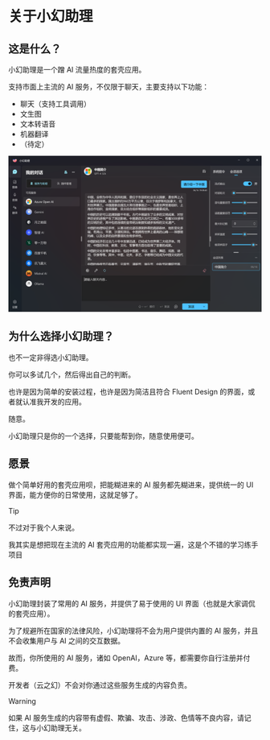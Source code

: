 # 关于小幻助理

## 这是什么？

小幻助理是一个蹭 AI 流量热度的套壳应用。

支持市面上主流的 AI 服务，不仅限于聊天，主要支持以下功能：

- 聊天（支持工具调用）
- 文生图
- 文本转语音
- 机器翻译
- （待定）

![聊天界面截图](./assets/zh/chat-overview.png)

## 为什么选择小幻助理？

也不一定非得选小幻助理。

你可以多试几个，然后得出自己的判断。

也许是因为简单的安装过程，也许是因为简洁且符合 Fluent Design 的界面，或者就认准我开发的应用。

随意。

小幻助理只是你的一个选择，只要能帮到你，随意使用便可。

## 愿景

做个简单好用的套壳应用呗，把能糊进来的 AI 服务都先糊进来，提供统一的 UI 界面，能方便你的日常使用，这就足够了。


> [!TIP]
> 不过对于我个人来说。
>
> 我其实是想把现在主流的 AI 套壳应用的功能都实现一遍，这是个不错的学习练手项目

## 免责声明

小幻助理封装了常用的 AI 服务，并提供了易于使用的 UI 界面（也就是大家调侃的套壳应用）。

为了规避所在国家的法律风险，小幻助理将不会为用户提供内置的 AI 服务，并且不会收集用户与 AI 之间的交互数据。

故而，你所使用的 AI 服务，诸如 OpenAI，Azure 等，都需要你自行注册并付费。

开发者（云之幻）不会对你通过这些服务生成的内容负责。

> [!WARNING]
> 如果 AI 服务生成的内容带有虚假、欺骗、攻击、涉政、色情等不良内容，请记住，这与小幻助理无关。